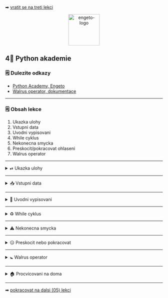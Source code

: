 ➡ [vratit se na treti lekci](https://github.com/Bralor/python-academy/tree/lekce03)

<p align="center">
  <img alt="engeto-logo" width="100px" src="https://engeto.cz/wp-content/uploads/2019/01/engeto-square.png" />
</p>

## 4⃣ Python akademie
### 🗒 Dulezite odkazy
- [Python Academy, Engeto](https://engeto.com/)
- [Walrus operator, dokumentace](https://realpython.com/lessons/assignment-expressions/)
---

### 🗒 Obsah lekce
1. Ukazka ulohy
2. Vstupni data
3. Uvodni vypisovani
4. While cyklus
5. Nekonecna smycka
6. Preskocit/pokracovat ohlaseni
7. Walrus operator
---

<details>
  <summary>⏯  Ukazka ulohy</summary>

  1. ✌  [Stahnete si ctvrtou lekci jako **zip**](https://github.com/Bralor/python-academy/archive/lekce04.zip)
  2. 💪 Presunte se ke stazenemu souboru
  3. 🙏 Spustte soubor **kosik** v PyCharm
  4. 🐍 Spustte program pomoci klaves **ctrl+shift+F10**
  5. 🎥 Zkousejte!

</details>

---

<details>
  <summary>📥 Vstupni data</summary>

  #### 🔰 Pracovni promenne
  ```python
  kosik = {}
  ODDELOVAC = "=" * 40
  POTRAVINY = {
      "mleko": [30, 5],
      "maso": [100, 1],
      "banan": [30, 10],
      "jogurt": [10, 5],
      "chleb": [20, 5],
      "jablko": [10, 10],
      "pomeranc": [15, 10]
  }
  ```

</details>

---

<details>
  <summary>📖 Uvodni vypisovani</summary>

<details>
  <summary>💿 Nova lekce, novy soubor</summary>

  #### 🗄 Vytvorime novy soubor
  ```
  cd python-akademie  # presunout
  mkdir lekce04       # vytvorit adresar
  touch kosik.py      # Linux
  copy nul "kosik.py" # Windows
  ```
---

</details>

<details>
  <summary>🗣  Pozdrav + vypis promennych</summary>

  #### 🗄 Pozdrav a oddelovac
  ```python
  print(
    "VITEJTE V NASEM VIRTUALNIM OBCHODE".center(40, " "),
    end=f"\n{ODDELOVAC}\n",
  )
  ```

  #### 🛍 Vypis dostupneho zbozi
  ```python
  print(
    POTRAVINY,
    end=f"\n{ODDELOVAC}\n"
  )
  ```

  #### 🛃 Zkombinujeme oboji
  ```python
  print(
    "VITEJTE V NASEM VIRTUALNIM OBCHODE".center(40, " "),
    POTRAVINY,
    sep=f"\n{ODDELOVAC}\n",
    end=f"\n{ODDELOVAC}\n"
  )
  ```

</details>

<details>
  <summary>🛒 Pridavame zbozi</summary>

  #### 👨 Vyber potraviny
  ```python
  vyber_1 = input("VYBERTE ZBOZI: ")
  ```

  #### 🔚 Prevedeni do kosiku
  ```python
  kosik[vyber_1] = POTRAVINY[vyber_1][0]
  ```

  #### 💲 Vypocet ceny
  Pomuzeme se zabudovanou funkci `sum`:
  ```python
  print(f"CELKEM: {sum(kosik.values())} CZK")
  ```
  **Doplnime pro 4 potraviny**

</details>

</details>

---

<details>
  <summary>♻ While cyklus</summary>

<details>
  <summary>❔Jak jej pozname </summary>

  #### 🔑 Klicove znaky
  1. `while`
  2. podminka
  3. ukoncujici dvojtecka
  4. odsazeni + serie instrukci
  ```python
  while podminka:
    # pokud je podminka True, proved TOTO
  # pokud je podminka False, proved TOTO
  ```

</details>

<details>
  <summary>⏯  Ukazka</summary>

  #### ❗Priklad
  ```python
  x = 0

  while x < 10:
    print(f"{x=}; {x}<10, v poradku!")
    x = x + 1

  print(f"{x=}; {x}=10, podminka neni pravdiva, pokracuje kod pod smyckou!")
  ```
</details>

<details>
  <summary>🔁 Upravime nas zapis</summary>

  #### ✌ Druhy pokus
  Stavajici kod prepiseme pomoci smycky `while`:
  ```python
  while len(kosik) < 4:
      vyber_zbozi = input(f"VYBERTE ZBOZI: ")
      kosik[vyber_zbozi] = POTRAVINY[vyber_zbozi][0]
  ```

  #### 🤷 Doplnime soucet
  Muzu pokracovat primo pod smyckou nebo pouzit `else`:
  ```python
  else:
    print(
      "KOSIK JE PLNY, UKONCUJI..",
      kosik,
      f"CENA CELKEM: {sum(kosik.values())} CZK",
      sep=f"\n{ODDELOVAC}\n",
      end=f"\n{ODDELOVAC}\n"
    )
  ```

</details>

</details>

---

<details>
  <summary>⚠ Nekonecna smycka</summary>

<details>
  <summary>❓ Jen ctyri produkty</summary>

  #### ☝ Spravna podminka
  Nechceme uzivatele omezit jen na 4 produkty

  #### 💁 Nekonecna smycka
  Podminku v hlavicce cyklu muzeme napsat i nasledovne:
  ```python
  x = 0

  while x < 10:
      print(f"x={x}; {x}<10, v poradku!")
  ```
  **Pro ukonceni nekonecne smycky Ctrl+C**

  #### ⁉ Je to vhodne
  Neumyslne zapis je samozrejme nezadouci. Ale muzeme jej spravit:
  ```python
  cislo = 1
  prepinac = True

  while prepinac:
      cislo = cislo ** 2
      kontrola = input("PRO UKONCENI NAPIS 'q': ").lower()

      if kontrola == "q":
              prepinac = False
      else:
              print(cislo)
  ```
<p align="center">
  <img src="https://media.giphy.com/media/qVVVfmHDMBZug/source.gif" width="300" height="300">
</p>

  #### ⏪ Prepiseme nasi podminku v cyklu
  ```python
  pokracovat = True                                                               
                                                                                  
  while pokracovat:                                                               
      vyber_zbozi = input(f"VYBERTE ZBOZI: ")

      if vyber_zbozi.lower() == 'q':
        pokracovat = False
      else:
        kosik[vyber_zbozi] = POTRAVINY[vyber_zbozi][0]
                                                                                  
  else:
    print(
      "KOSIK JE PLNY, UKONCUJI..",
      kosik,
      f"CENA CELKEM: {sum(kosik.values())} CZK",
      sep=f"\n{ODDELOVAC}\n",
      end=f"\n{ODDELOVAC}\n"
    )
  ```

</details>

<details>
  <summary>⛔ Chybne jmeno zbozi</summary>

  #### 🤦 Chybu udela kazdy
  Pokud se uzivatel splete, chceme ho upozornit:
  ```python
  if vyber_zbozi.lower() == "q":
      pokracovat = False
  elif vyber_zbozi not in POTRAVINY.keys():
      print(f"*{vyber_zbozi}* BOHUZEL NEMAME SKLADEM!")
  else:
      kosik[vyber_zbozi] = POTRAVINY[vyber_zbozi][0]
  ```

</details>

<details>
  <summary>🚯 Prehledna nabidka</summary>

  #### ⚒  Pomoci cyklu
  Chceme vypisovat pod sebe pomoci `while` cyklu:
  ```python
  TABULKA = POTRAVINY.copy()

  while TABULKA:
      radek_potravina = TABULKA.popitem()
      print(f"POTRAVINA: {radek_potravina[0]},\tCENA: {radek_potravina[1][0]}")
  ```

</details>

</details>

---

<details>
  <summary>😑 Preskocit nebo pokracovat</summary>

  #### ⏹ Ohlaseni break
  Pomoci klicoveho vyrazu `break` muzeme cyklus predcasne ukoncit:
  ```python
  cislo = 0
  veta = "Příliš žluťoučký kůň úpěl ďábelské ódy"

  while cislo < len(veta):
          pismeno = veta[cislo]
          if pismeno == "w":
              break
          else:
              print(f"{pismeno=}")
              cislo = cislo + 1

  else:
      print(f"POSLEDNI INDEX {len(veta[:cislo])}")
  ```

  #### 🌀 Ohlaseni continue
  Pomoci klicoveho vyrazu `continue` muzeme v cyklu preskakovat:
  ```python
  cislo = 0
  veta = "Příliš žluťoučký wkůň úpěl ďábelské ódy"

  while cislo < len(veta):
          pismeno = veta[cislo]

          if pismeno != "w":
              print(f"SPRAVNA HODNOTA --> {pismeno=}")
              cislo = cislo + 1
              continue
          else:
              print(f"NESPRAVNA HODNOTA --> {pismeno=}")
              cislo = cislo + 1

  else:
      print(f"POSLEDNI INDEX {len(veta[:cislo])}")
  ```

</details>

---

<details>
  <summary>🚼 Walrus operator</summary>

  #### 📜 Prirazovaci operator 
  Patri mezi novejsi vyrazy (Python3.8+)

  #### 👷 Jak jej pouzivat
  ```python
  jmeno = "Matous"
  print(jmeno)
  print(jmeno_2 := "Lukas")
  ```

  #### 🔂 Aplikujeme v uloze
  Pouziti prirazovaciho operatoru v nasi uloze:
  ```python
  while (vyber_zbozi := input("VYBERTE ZBOZI: ")) != 'q':
      if vyber_zbozi not in POTRAVINY.keys():
          print(f"*{vyber_zbozi}* NEMAME SKLADEM!")
      else:
          kosik[vyber_zbozi] = POTRAVINY[vyber_zbozi][0]
  ```

</details>

---

<details>
  <summary>🏠 Procvicovani na doma</summary>

<details>
  <summary> 🚧 Vice kusu stejneho produktu</summary>

  #### 📜 Reseni prvniho ukolu
  ```python
  if vyber_zbozi not in POTRAVINY:
      print(f"{vyber_zbozi} NEMAME V NABIDCE!")

  elif vyber_zbozi not in kosik and POTRAVINY[vyber_zbozi][1] > 0:
      kosik[vyber_zbozi] = [POTRAVINY[vyber_zbozi][0], 1]
      POTRAVINY[vyber_zbozi][1] = POTRAVINY[vyber_zbozi][1] - 1

  elif vyber_zbozi in kosik and (pocet := POTRAVINY[vyber_zbozi][1]) > 0:
      kosik[vyber_zbozi][1] += 1
      POTRAVINY[vyber_zbozi][1] = POTRAVINY[vyber_zbozi][1] - 1

  elif POTRAVINY[vyber_zbozi][1] == 0:
      print(f"{vyber_zbozi.upper()} JIZ NENI SKLADEM!")
  ```

---

</details>

<details>
  <summary> 🚧 Novy vypocet ceny podle kusu</summary>

  #### 📜 Reseni druheho ukolu
  ```python
  else:
      print(f"{ODDELOVAC}\n",
          "KOSIK JE PLNY! UKONCUJI".center(40, " "),
          end=f"\n{ODDELOVAC}\n")

      index = 0
      cena_celkem = 0

      while index < len(kosik):
          polozka_v_kosiku = list(kosik.values())[index]
          cena_celkem = cena_celkem + (polozka_v_kosiku[0] * polozka_v_kosiku[1])
          index = index + 1

      else:
          print(f"CELKOVA CENA: {cena_celkem},-".center(40, " "),
              end=f"\n{ODDELOVAC}\n")
  ```
---

</details>

</details>

---

➡ [pokracovat na dalsi (05) lekci](https://github.com/Bralor/python-academy/tree/lekce05)

